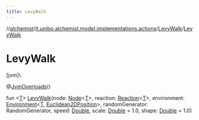 ```yaml
---
title: LevyWalk
---
```

//[alchemist](../../../index.html)/[it.unibo.alchemist.model.implementations.actions](../index.html)/[LevyWalk](index.html)/[LevyWalk](-levy-walk.html)



# LevyWalk



[jvm]\




@[JvmOverloads](https://kotlinlang.org/api/latest/jvm/stdlib/kotlin.jvm/-jvm-overloads/index.html)()



fun <[T](index.html)> [LevyWalk](-levy-walk.html)(node: [Node](../../it.unibo.alchemist.model.interfaces/-node/index.html)<[T](index.html)>, reaction: [Reaction](../../it.unibo.alchemist.model.interfaces/-reaction/index.html)<[T](index.html)>, environment: [Environment](../../it.unibo.alchemist.model.interfaces/-environment/index.html)<[T](index.html), [Euclidean2DPosition](../../it.unibo.alchemist.model.implementations.positions/-euclidean2-d-position/index.html)>, randomGenerator: RandomGenerator, speed: [Double](https://kotlinlang.org/api/latest/jvm/stdlib/kotlin/-double/index.html), scale: [Double](https://kotlinlang.org/api/latest/jvm/stdlib/kotlin/-double/index.html) = 1.0, shape: [Double](https://kotlinlang.org/api/latest/jvm/stdlib/kotlin/-double/index.html) = 1.0)




